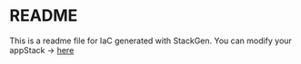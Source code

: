 # README
This is a readme file for IaC generated with StackGen.
You can modify your appStack -> [here](http://main.dev.stackgen.com/appstacks/9ec5e28f-3fa3-476e-969f-4174569de8e1)

